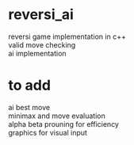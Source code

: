 # reversi_ai
reversi game implementation in c++<br>
valid move checking<br>
ai implementation<br>
# to add
ai best move<br>
minimax and move evaluation<br>
alpha beta prouning for efficiency<br>
graphics for visual input<br>
